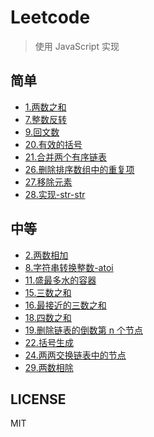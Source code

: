 # Leetcode

> 使用 JavaScript 实现

## 简单

- [1.两数之和](./1.两数之和.js)
- [7.整数反转](./7.整数反转.js)
- [9.回文数](./9.回文数.js)
- [20.有效的括号](./20.有效的括号.js)
- [21.合并两个有序链表](./21.合并两个有序链表.js)
- [26.删除排序数组中的重复项](./26.删除排序数组中的重复项.js)
- [27.移除元素](./27.移除元素.js)
- [28.实现-str-str](./28.实现-str-str.js)

## 中等

- [2.两数相加](./2.两数相加.js)
- [8.字符串转换整数-atoi](./8.字符串转换整数-atoi.js)
- [11.盛最多水的容器](./11.盛最多水的容器.js)
- [15.三数之和](./15.三数之和.js)
- [16.最接近的三数之和](./16.最接近的三数之和.js)
- [18.四数之和](./18.四数之和.js)
- [19.删除链表的倒数第 n 个节点](./19.删除链表的倒数第n个节点.js)
- [22.括号生成](./22.括号生成.js)
- [24.两两交换链表中的节点](./24.两两交换链表中的节点.js)
- [29.两数相除](./29.两数相除.js)

## LICENSE

MIT
